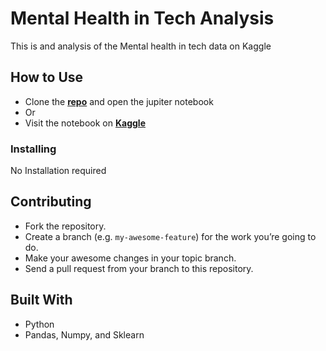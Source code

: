 # Mental Health in Tech Analysis

This is and analysis of the Mental health in tech data on Kaggle

## How to Use

- Clone the **[repo](https://github.com/jtvkw2/Mental-Health-in-Tech)** and open the jupiter notebook
- Or
- Visit the notebook on **[Kaggle](https://www.kaggle.com/jacobvoyles/menal-health-in-tech)**

### Installing

No Installation required

## Contributing

- Fork the repository.
- Create a branch (e.g. `my-awesome-feature`) for the work you’re going to do.
- Make your awesome changes in your topic branch.
- Send a pull request from your branch to this repository.

## Built With

* Python
* Pandas, Numpy, and Sklearn
